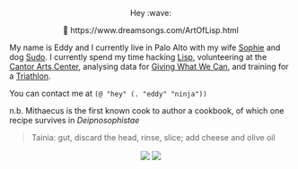 <p align="center">
  Hey :wave:
</p>

<p align="center">
  💝 https://www.dreamsongs.com/ArtOfLisp.html
</p>
  
My name is Eddy and I currently live in Palo Alto with my wife [Sophie](https://github.com/sophieschau) and dog [Sudo](https://instagram.com/adognamedsudo). I currently spend my time hacking [Lisp](http://www.paulgraham.com/avg.html), volunteering at the [Cantor Arts Center](https://en.wikipedia.org/wiki/Cantor_Arts_Center), analysing data for [Giving What We Can](https://givingwhatwecan.org), and training for a [Triathlon](https://www.svtriclub.org).

You can contact me at `(@ "hey" (. "eddy" "ninja"))`

n.b. Mithaecus is the first known cook to author a cookbook, of which one recipe survives in *Deipnosophistae*

> Tainia: gut, discard the head, rinse, slice; add cheese and olive oil

<p align="center">
  <img align="center" src="https://github-readme-stats.vercel.app/api?username=Mithaecus&show_icons=true&theme=calm" />
  <img align="center" src="https://github-readme-stats.vercel.app/api/top-langs/?username=Mithaecus&theme=calm&hide=css,javascript,html&exclude_repo=mangata-e2e" />
</p>
                                                                                                                                                                                                                                                                                                                                                                                                                                                                                                                                                                                                                                                                                                                                                                                                                                                                                                                                                                                                                                                                                                                                                                           